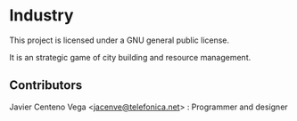 # Industry

This project is licensed under a GNU general public license.

It is an strategic game of city building and resource management.

## Contributors

Javier Centeno Vega <<jacenve@telefonica.net>> : Programmer and designer
